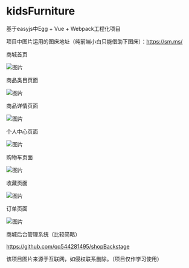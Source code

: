 # kidsFurniture
基于easyjs中Egg + Vue + Webpack工程化项目

项目中图片运用的图床地址（纯前端小白只能借助下图床）：https://sm.ms/

商城首页

![图片](https://user-images.githubusercontent.com/64632385/171585499-04d05aaa-54d9-444e-8ed1-31d27115f020.png)

商品类目页面

![图片](https://user-images.githubusercontent.com/64632385/171585750-c4b27354-1abc-443b-ab5b-70e646971d84.png)

商品详情页面

![图片](https://user-images.githubusercontent.com/64632385/171586047-f9326dfc-8826-4a05-b8a3-4ad2cf7c15cd.png)

个人中心页面

![图片](https://user-images.githubusercontent.com/64632385/171586231-cf6e9a46-eec6-4995-989d-dc9db1865c37.png)

购物车页面

![图片](https://user-images.githubusercontent.com/64632385/171586326-ed31408e-49b0-418a-a155-ebbcdc409c49.png)

收藏页面

![图片](https://user-images.githubusercontent.com/64632385/171586409-f34bf46c-9eeb-4d93-8a08-7e73e8dd3d6a.png)

订单页面

![图片](https://user-images.githubusercontent.com/64632385/171587077-866eb599-3e78-4a06-8b25-6cede0c9afa2.png)

商城后台管理系统（比较简略）

https://github.com/qq544281495/shopBackstage

该项目图片来源于互联网，如侵权联系删除。（项目仅作学习使用）
